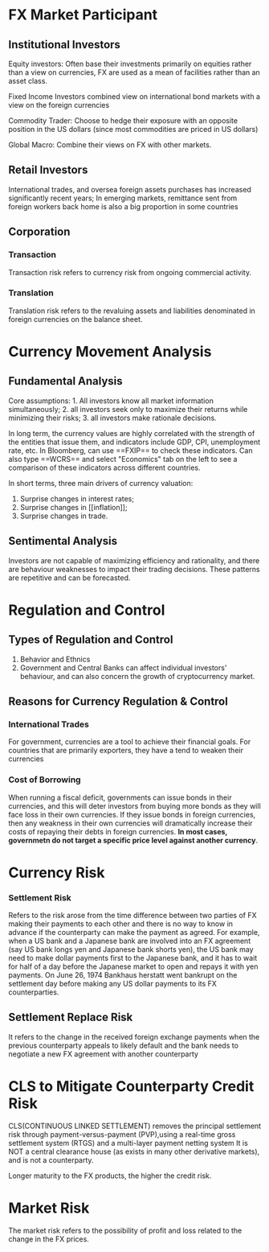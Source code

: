 # FX Market Participant

## Institutional Investors

Equity investors:
Often base their investments primarily on equities rather than a view on currencies, FX are used as a mean of facilities rather than an asset class.

Fixed Income Investors combined view on international bond markets with a view on the foreign currencies

Commodity Trader:
Choose to  hedge their exposure with an opposite position in the US dollars (since most commodities are priced in US dollars)

Global Macro:
Combine their views on FX with other markets.

## Retail Investors
International trades, and oversea foreign assets purchases has increased significantly recent years;
In emerging markets, remittance sent from foreign workers back home is also a big proportion in some countries 

## Corporation

### Transaction
Transaction risk refers to currency risk from ongoing commercial activity.
### Translation
Translation risk refers to the revaluing assets and liabilities denominated in foreign currencies on the balance sheet.


# Currency Movement Analysis
## Fundamental Analysis
Core assumptions: 1. All investors know all market information simultaneously; 2. all investors seek only to maximize their returns while minimizing their risks; 3. all investors make rationale decisions. 

In long term, the currency values are highly correlated with the strength of the entities that issue them, and indicators include GDP, CPI, unemployment rate, etc. In Bloomberg, can use ==FXIP== to check these indicators. Can also type ==WCRS== and select "Economics" tab on the left to see a comparison of these indicators across different countries.

In short terms, three main drivers of currency valuation: 
1. Surprise changes in interest rates;
2. Surprise changes in [[inflation]];
3. Surprise changes in trade.
## Sentimental Analysis
Investors are not capable of maximizing efficiency and rationality, and there are behaviour weaknesses to impact their trading decisions. These patterns are repetitive and can be forecasted.

# Regulation and Control
## Types of Regulation and Control
1. Behavior and Ethnics
2. Government and Central Banks can affect individual investors' behaviour, and can also concern the growth of cryptocurrency market.
## Reasons for Currency Regulation & Control
### International Trades
For government, currencies are a tool to achieve their financial goals. For countries that are primarily exporters, they have a tend to weaken their currencies
### Cost of Borrowing
When running a fiscal deficit, governments can issue bonds in their currencies, and this will deter investors from buying more bonds as they will face loss in their own currencies. If they issue bonds in foreign currencies, then any weakness in their own currencies will dramatically increase their costs of repaying their debts in foreign currencies.
**In most cases, governmetn do not target a specific price level against another currency**.
# Currency Risk
### Settlement Risk
Refers to the risk arose from the time difference between two parties of FX making their payments to each other and there is no way to know in advance if the counterparty can make the payment as agreed. 
For example, when a US bank and a Japanese bank are involved into an FX agreement (say US bank longs yen and Japanese bank shorts yen), the US bank may need to make dollar payments first to the Japanese bank, and it has to wait for half of a day before the Japanese market to open and repays it with yen payments.
On June 26, 1974 Bankhaus herstatt went bankrupt on the settlement day before making any US dollar payments to its FX counterparties.


## Settlement Replace Risk
It refers to the change in the received foreign exchange payments when the previous counterparty appeals to likely default and the bank needs to negotiate a new FX agreement with another counterparty

# CLS to Mitigate Counterparty Credit Risk
CLS(CONTINUOUS LINKED SETTLEMENT) removes the principal settlement risk through payment-versus-payment (PVP),using a real-time gross settlement system (RTGS) and a multi-layer payment netting system
It is NOT a central clearance house (as exists in many other derivative markets), and is not a counterparty. 

Longer maturity to the FX products, the higher the credit risk.


# Market Risk
The market risk refers to the possibility of profit and loss related to the change in the FX prices.
